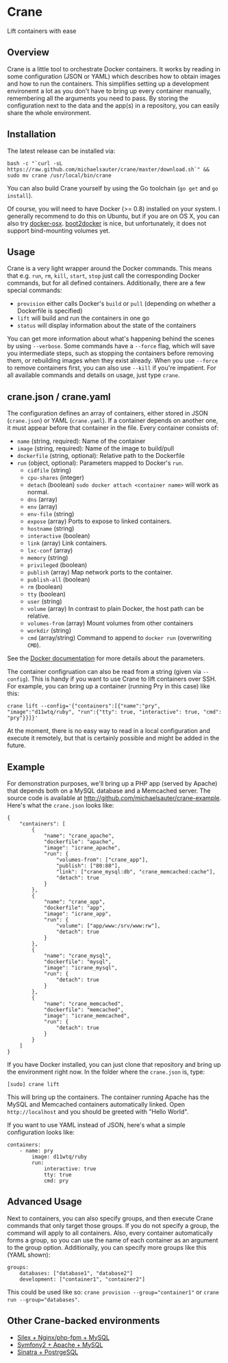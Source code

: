 # Crane
Lift containers with ease

## Overview
Crane is a little tool to orchestrate Docker containers. It works by reading in some configuration (JSON or YAML) which describes how to obtain images and how to run the containers. This simplifies setting up a development environemt a lot as you don't have to bring up every container manually, remembering all the arguments you need to pass. By storing the configuration next to the data and the app(s) in a repository, you can easily share the whole environment.

## Installation
The latest release can be installed via:

```
bash -c "`curl -sL https://raw.github.com/michaelsauter/crane/master/download.sh`" && sudo mv crane /usr/local/bin/crane
```
You can also build Crane yourself by using the Go toolchain (`go get` and `go install`).

Of course, you will need to have Docker (>= 0.8) installed on your system. I generally recommend to do this on Ubuntu, but if you are on OS X, you can also try [docker-osx](https://github.com/noplay/docker-osx). [boot2docker](https://github.com/boot2docker/boot2docker) is nice, but unfortunately, it does not support bind-mounting volumes yet.

## Usage
Crane is a very light wrapper around the Docker commands. This means that e.g. `run`, `rm`, `kill`, `start`, `stop` just call the corresponding Docker commands, but for all defined containers. Additionally, there are a few special commands:

* `provision` either calls Docker's `build` or `pull` (depending on whether a Dockerfile is specified)
* `lift` will build and run the containers in one go
* `status` will display information about the state of the containers

You can get more information about what's happening behind the scenes by using `--verbose`.
Some commands have a `--force` flag, which will save you intermediate steps, such as stopping the containers before removing them, or rebuilding images when they exist already. When you use `--force` to remove containers first, you can also use `--kill` if you're impatient.
For all available commands and details on usage, just type `crane`.

## crane.json / crane.yaml
The configuration defines an array of containers, either stored in JSON (`crane.json`) or YAML (`crane.yaml`). If a container depends on another one, it must appear before that container in the file.
Every container consists of:

* `name` (string, required): Name of the container
* `image` (string, required): Name of the image to build/pull
* `dockerfile` (string, optional): Relative path to the Dockerfile
* `run` (object, optional): Parameters mapped to Docker's `run`.
	* `cidfile` (string)
	* `cpu-shares` (integer)
	* `detach` (boolean) `sudo docker attach <container name>` will work as normal.
	* `dns` (array)
	* `env` (array)
	* `env-file` (string)
	* `expose` (array) Ports to expose to linked containers.
	* `hostname` (string)
	* `interactive` (boolean)
	* `link` (array) Link containers.
	* `lxc-conf` (array)
	* `memory` (string)
	* `privileged` (boolean)
	* `publish` (array) Map network ports to the container.
	* `publish-all` (boolean)
	* `rm` (boolean)
	* `tty` (boolean)
	* `user` (string)
	* `volume` (array) In contrast to plain Docker, the host path can be relative.
	* `volumes-from` (array) Mount volumes from other containers
	* `workdir` (string)
	* `cmd` (array/string) Command to append to `docker run` (overwriting `CMD`).

See the [Docker documentation](http://docs.docker.io/en/latest/reference/commandline/cli/#run) for more details about the parameters.

The container configruation can also be read from a string (given via `--config`). This is handy if you want to use Crane to lift containers over SSH. For example, you can bring up a container (running Pry in this case) like this:

```
crane lift --config='{"containers":[{"name":"pry", "image":"d11wtq/ruby", "run":{"tty": true, "interactive": true, "cmd": "pry"}}]}'
```
At the moment, there is no easy way to read in a local configuration and execute it remotely, but that is certainly possible and might be added in the future.

## Example
For demonstration purposes, we'll bring up a PHP app (served by Apache) that depends both on a MySQL database and a Memcached server. The source code is available at http://github.com/michaelsauter/crane-example. Here's what the `crane.json` looks like:

```
{
	"containers": [
		{
			"name": "crane_apache",
			"dockerfile": "apache",
			"image": "icrane_apache",
			"run": {
				"volumes-from": ["crane_app"],
				"publish": ["80:80"],
				"link": ["crane_mysql:db", "crane_memcached:cache"],
				"detach": true
			}
		},
		{
			"name": "crane_app",
			"dockerfile": "app",
			"image": "icrane_app",
			"run": {
				"volume": ["app/www:/srv/www:rw"],
				"detach": true
			}
		},
		{
			"name": "crane_mysql",
			"dockerfile": "mysql",
			"image": "icrane_mysql",
			"run": {
				"detach": true
			}
		},
		{
			"name": "crane_memcached",
			"dockerfile": "memcached",
			"image": "icrane_memcached",
			"run": {
				"detach": true
			}
		}
	]
}
```
If you have Docker installed, you can just clone that repository and bring up the environment right now.
In the folder where the `crane.json` is, type:

```
[sudo] crane lift
```

This will bring up the containers. The container running Apache has the MySQL and Memcached containers automatically linked. Open `http://localhost` and you should be greeted with "Hello World".

If you want to use YAML instead of JSON, here's what a simple configuration looks like:

```
containers:
	- name: pry
		image: d11wtq/ruby
		run:
			interactive: true
			tty: true
			cmd: pry

```

## Advanced Usage
Next to containers, you can also specify groups, and then execute Crane commands that only target those groups. If you do not specify a group, the command will apply to all containers. Also, every container automatically forms a group, so you can use the name of each container as an argument to the group option. Additionally, you can specify more groups like this (YAML shown):

```
groups:
	databases: ["database1", "database2"]
	development: ["container1", "container2"]

```

This could be used like so: `crane provision --group="container1"` or `crane run --group="databases"`.

## Other Crane-backed environments
* [Silex + Nginx/php-fpm + MySQL](https://github.com/michaelsauter/silex-crane-env)
* [Symfony2 + Apache + MySQL](https://github.com/michaelsauter/symfony2-crane-env)
* [Sinatra + PostrgeSQL](https://github.com/michaelsauter/sinatra-crane-env)
